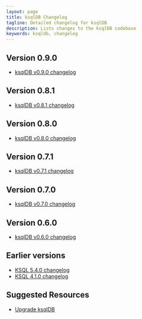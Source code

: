 ```yaml
---
layout: page
title: ksqlDB Changelog
tagline: Detailed changelog for ksqlDB
description: Lists changes to the ksqlDB codebase
keywords: ksqldb, changelog
---
```


Version 0.9.0
-------------

- [ksqlDB v0.9.0 changelog](https://github.com/confluentinc/ksql/blob/master/CHANGELOG.md#090-2020-05-11)

Version 0.8.1
-------------

- [ksqlDB v0.8.1 changelog](https://github.com/confluentinc/ksql/blob/master/CHANGELOG.md#081-2020-03-30)

Version 0.8.0
-------------

- [ksqlDB v0.8.0 changelog](https://github.com/confluentinc/ksql/blob/master/CHANGELOG.md#080-2020-03-18)

Version 0.7.1
-------------

- [ksqlDB v0.7.1 changelog](https://github.com/confluentinc/ksql/blob/master/CHANGELOG.md#071-2020-02-28)

Version 0.7.0
-------------

- [ksqlDB v0.7.0 changelog](https://github.com/confluentinc/ksql/blob/master/CHANGELOG.md#070-2020-02-11)

Version 0.6.0
-------------

- [ksqlDB v0.6.0 changelog](https://github.com/confluentinc/ksql/blob/master/CHANGELOG.md#v060-2019-11-19)

Earlier versions
----------------

- [KSQL 5.4.0 changelog](https://github.com/confluentinc/ksql/blob/5.4.0-post/docs/changelog.rst)
- [KSQL 4.1.0 changelog](https://github.com/confluentinc/ksql/blob/5.4.0-post/CHANGELOG.md)

Suggested Resources
-------------------

- [Upgrade ksqlDB](installation/upgrading.md)
